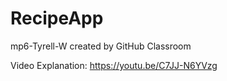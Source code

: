 # RecipeApp
mp6-Tyrell-W created by GitHub Classroom

Video Explanation: https://youtu.be/C7JJ-N6YVzg
